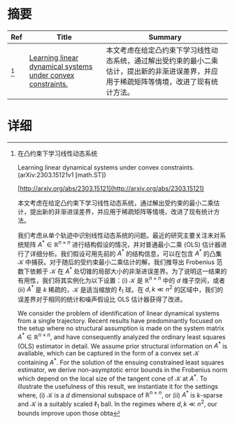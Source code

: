 # 摘要

| Ref | Title | Summary |
| --- | --- | --- |
| [^1] | [Learning linear dynamical systems under convex constraints.](http://arxiv.org/abs/2303.15121) | 本文考虑在给定凸约束下学习线性动态系统，通过解出受约束的最小二乘估计，提出新的非渐进误差界，并应用于稀疏矩阵等情境，改进了现有统计方法。 |

# 详细

[^1]: 在凸约束下学习线性动态系统

    Learning linear dynamical systems under convex constraints. (arXiv:2303.15121v1 [math.ST])

    [http://arxiv.org/abs/2303.15121](http://arxiv.org/abs/2303.15121)

    本文考虑在给定凸约束下学习线性动态系统，通过解出受约束的最小二乘估计，提出新的非渐进误差界，并应用于稀疏矩阵等情境，改进了现有统计方法。

    

    我们考虑从单个轨迹中识别线性动态系统的问题。最近的研究主要关注未对系统矩阵 $A^* \in \mathbb{R}^{n \times n}$ 进行结构假设的情况，并对普通最小二乘 (OLS) 估计器进行了详细分析。我们假设可用先前的 $A^*$ 的结构信息，可以在包含 $A^*$ 的凸集 $\mathcal{K}$ 中捕获。对于随后的受约束最小二乘估计的解，我们推导出 Frobenius 范数下依赖于 $\mathcal{K}$ 在 $A^*$ 处切锥的局部大小的非渐进误差界。为了说明这一结果的有用性，我们将其实例化为以下设置：(i) $\mathcal{K}$ 是 $\mathbb{R}^{n \times n}$ 中的 $d$ 维子空间，或者 (ii) $A^*$ 是 $k$ 稀疏的，$\mathcal{K}$ 是适当缩放的 $\ell_1$ 球。在 $d, k \ll n^2$ 的区域中，我们的误差界对于相同的统计和噪声假设比 OLS 估计器获得了改进。

    We consider the problem of identification of linear dynamical systems from a single trajectory. Recent results have predominantly focused on the setup where no structural assumption is made on the system matrix $A^* \in \mathbb{R}^{n \times n}$, and have consequently analyzed the ordinary least squares (OLS) estimator in detail. We assume prior structural information on $A^*$ is available, which can be captured in the form of a convex set $\mathcal{K}$ containing $A^*$. For the solution of the ensuing constrained least squares estimator, we derive non-asymptotic error bounds in the Frobenius norm which depend on the local size of the tangent cone of $\mathcal{K}$ at $A^*$. To illustrate the usefulness of this result, we instantiate it for the settings where, (i) $\mathcal{K}$ is a $d$ dimensional subspace of $\mathbb{R}^{n \times n}$, or (ii) $A^*$ is $k$-sparse and $\mathcal{K}$ is a suitably scaled $\ell_1$ ball. In the regimes where $d, k \ll n^2$, our bounds improve upon those obta
    

